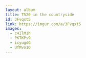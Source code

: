 ```yaml
---
layout: album
title: T520 in the countryside
id: 3Fvqxt5
link: https://imgur.com/a/3Fvqxt5
images:
  - c4IlM1h
  - PKTKPs9
  - icyugdG
  - UfMvo1O
---
```


